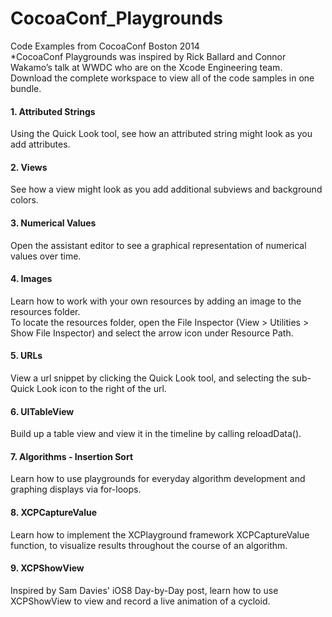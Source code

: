 CocoaConf_Playgrounds
=====================

Code Examples from CocoaConf Boston 2014<br>
*CocoaConf Playgrounds was inspired by Rick Ballard and Connor Wakamo’s talk at WWDC who are on the Xcode Engineering team.<br>
Download the complete workspace to view all of the code samples in one bundle.

<h4>1. Attributed Strings</h4>
  Using the Quick Look tool, see how an attributed string might look as you add attributes.
<h4>2. Views</h4>
  See how a view might look as you add additional subviews and background colors.
<h4>3. Numerical Values</h4>
  Open the assistant editor to see a graphical representation of numerical values over time.
<h4>4. Images</h4>
  Learn how to work with your own resources by adding an image to the resources folder.<br>
  To locate the resources folder, open the File Inspector (View > Utilities > Show File Inspector) and select the arrow icon under Resource Path.
<h4>5. URLs</h4>
  View a url snippet by clicking the Quick Look tool, and selecting the sub-Quick Look icon to the right of the url.
<h4>6. UITableView</h4>
  Build up a table view and view it in the timeline by calling reloadData().
<h4>7. Algorithms - Insertion Sort</h4>
  Learn how to use playgrounds for everyday algorithm development and graphing displays via for-loops.
<h4>8. XCPCaptureValue</h4>
  Learn how to implement the XCPlayground framework XCPCaptureValue function, to visualize results throughout the course of an algorithm.
<h4>9. XCPShowView</h4>
  Inspired by Sam Davies' iOS8 Day-by-Day post, learn how to use XCPShowView to view and record a live animation of a cycloid.
